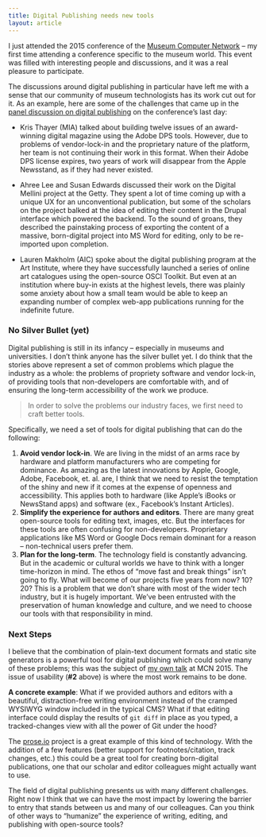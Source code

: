 ```yaml
---
title: Digital Publishing needs new tools
layout: article
---
```


I just attended the 2015 conference of the [Museum Computer Network](http://mcn.edu/) – my first time attending a conference specific to the museum world. This event was filled with interesting people and discussions, and it was a real pleasure to participate.

The discussions around digital publishing in particular have left me with a sense that our community of museum technologists has its work cut out for it. As an example, here are some of the challenges that came up in the [panel discussion on digital publishing](http://sched.co/3rl4) on the conference’s last day:

- Kris Thayer (MIA) talked about building twelve issues of an award-winning digital magazine using the Adobe DPS tools. However, due to problems of vendor-lock-in and the proprietary nature of the platform, her team is not continuing their work in this format. When their Adobe DPS license expires, two years of work will disappear from the Apple Newsstand, as if they had never existed.

- Ahree Lee and Susan Edwards discussed their work on the Digital Mellini project at the Getty. They spent a lot of time coming up with a unique UX for an unconventional publication, but some of the scholars on the project balked at the idea of editing their content in the Drupal interface which powered the backend. To the sound of groans, they described the painstaking process of exporting the content of a massive, born-digital project into MS Word for editing, only to be re-imported upon completion.

- Lauren Makholm (AIC) spoke about the digital publishing program at the Art Institute, where they have successfully launched a series of online art catalogues using the open-source OSCI Toolkit. But even at an institution where buy-in exists at the highest levels, there was plainly some anxiety about how a small team would be able to keep an expanding number of complex web-app publications running for the indefinite future.

### No Silver Bullet (yet)

Digital publishing is still in its infancy – especially in museums and universities. I don’t think anyone has the silver bullet yet. I do think that the stories above represent a set of common problems which plague the industry as a whole: the problems of propriety software and vendor lock-in, of providing tools that non-developers are comfortable with, and of ensuring the long-term accessibility of the work we produce.

> In order to solve the problems our industry faces, we first need to craft better tools.

Specifically, we need a set of tools for digital publishing that can do the following:

1. **Avoid vendor lock-in**. We are living in the midst of an arms race by hardware and platform manufacturers who are competing for dominance. As amazing as the latest innovations by Apple, Google, Adobe, Facebook, et. al. are, I think that we need to resist the temptation of the shiny and new if it comes at the expense of openness and accessibility. This applies both to hardware (like Apple’s iBooks or NewsStand apps) and software (ex., Facebook’s Instant Articles).
2. **Simplify the experience for authors and editors**. There are many great open-source tools for editing text, images, etc. But the interfaces for these tools are often confusing for non-developers. Proprietary applications like MS Word or Google Docs remain dominant for a reason – non-technical users prefer them.
3. **Plan for the long-term**. The technology field is constantly advancing. But in the academic or cultural worlds we have to think with a longer time-horizon in mind. The ethos of “move fast and break things” isn’t going to fly. What will become of our projects five years from now? 10? 20? This is a problem that we don’t share with most of the wider tech industry, but it is hugely important. We’ve been entrusted with the preservation of human knowledge and culture, and we need to choose our tools with that responsibility in mind.

### Next Steps

I believe that the combination of plain-text document formats and static site generators is a powerful tool for digital publishing which could solve many of these problems; this was the subject of [my own talk](#) at MCN 2015. The issue of usability (**#2** above) is where the most work remains to be done.

**A concrete example**: What if we provided authors and editors with a beautiful, distraction-free writing environment instead of the cramped WYSIWYG window included in the typical CMS? What if that editing interface could display the results of `git diff` in place as you typed, a tracked-changes view with all the power of Git under the hood?

The [prose.io](http://prose.io) project is a great example of this kind of technology. With the addition of a few features (better support for footnotes/citation, track changes, etc.) this could be a great tool for creating born-digital publications, one that our scholar and editor colleagues might actually want to use.

The field of digital publishing presents us with many different challenges. Right now I think that we can have the most impact by lowering the barrier to entry that stands between us and many of our colleagues. Can you think of other ways to “humanize” the experience of writing, editing, and publishing with open-source tools?
